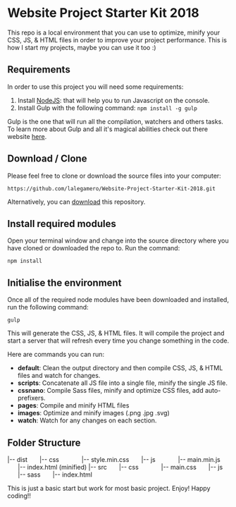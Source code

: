 # Website Project Starter Kit 2018

This repo is a local environment that you can use to optimize, minify your CSS, JS, & HTML files in order to improve your project performance. This is how I start my projects, maybe you can use it too :)

## Requirements
In order to use this project you will need some requirements:
1. Install [NodeJS](https://nodejs.org/en/): that will help you to run Javascript on the console.
2. Install Gulp with the following command: ```npm install -g gulp```

Gulp is the one that will run all the compilation, watchers and others tasks. To learn more about Gulp and all it's magical abilities check out there website [here](https://gulpjs.com/).

## Download / Clone

Please feel free to clone or download the source files into your computer:

```https://github.com/lalegamero/Website-Project-Starter-Kit-2018.git```

Alternatively, you can [download](https://github.com/lalegamero/Website-Project-Starter-Kit-2018/archive/master.zip) this repository.

## Install required modules
Open your terminal window and change into the source directory where you have cloned or downloaded the repo to. Run the command:

```npm install```

## Initialise the environment
Once all of the required node modules have been downloaded and installed, run the following command:

```gulp```

This will generate the CSS, JS, & HTML files. It will compile the project and start a server that will refresh every time you change something in the code.

Here are commands you can run:
* __default__: Clean the output directory and then compile CSS, JS, & HTML files and watch for changes.
* __scripts__: Concatenate all JS file into a single file, minify the single JS file.
* __cssnano__: Compile Sass files, minify and optimize CSS files, add auto-prefixers.
* __pages__: Compile and minify HTML files
* __images__: Optimize and minify images (.png .jpg .svg)
* __watch__: Watch for any changes on each section.

## Folder Structure

|-- dist
&nbsp;&nbsp;&nbsp;&nbsp;&nbsp;&nbsp;|-- css
&nbsp;&nbsp;&nbsp;&nbsp;&nbsp;&nbsp;&nbsp;&nbsp;&nbsp;&nbsp;&nbsp;&nbsp;|-- style.min.css
&nbsp;&nbsp;&nbsp;&nbsp;&nbsp;&nbsp;|-- js
&nbsp;&nbsp;&nbsp;&nbsp;&nbsp;&nbsp;&nbsp;&nbsp;&nbsp;&nbsp;&nbsp;&nbsp;|-- main.min.js
&nbsp;&nbsp;&nbsp;&nbsp;&nbsp;&nbsp;|-- index.html (minified)
|-- src
&nbsp;&nbsp;&nbsp;&nbsp;&nbsp;&nbsp;|-- css
&nbsp;&nbsp;&nbsp;&nbsp;&nbsp;&nbsp;&nbsp;&nbsp;&nbsp;&nbsp;&nbsp;&nbsp;|-- main.css
&nbsp;&nbsp;&nbsp;&nbsp;&nbsp;&nbsp;|-- js
&nbsp;&nbsp;&nbsp;&nbsp;&nbsp;&nbsp;|-- sass
&nbsp;&nbsp;&nbsp;&nbsp;&nbsp;&nbsp;|-- index.html

This is just a basic start but work for most basic project. Enjoy!
Happy coding!!
